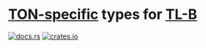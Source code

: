 # [TON-specific](https://docs.ton.org/develop/data-formats/msg-tlb) types for [TL-B](https://docs.rs/tlb/latest/tlb)
[![docs.rs](https://img.shields.io/docsrs/tlb-ton)](https://docs.rs/tlb-ton/latest/tlb_ton)
[![crates.io](https://img.shields.io/crates/v/tlb-ton)](https://crates.io/crates/tlb-ton)
